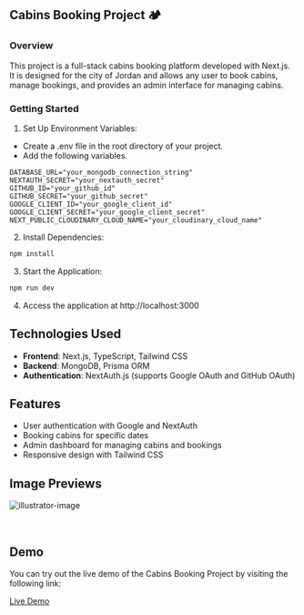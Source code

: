 ## Cabins Booking Project 🏕️

### Overview
This project is a full-stack cabins booking platform developed with Next.js. It is designed for the city of Jordan and allows any user to book cabins, manage bookings, and provides an admin interface for managing cabins.

### Getting Started

1. Set Up Environment Variables:

- Create a .env file in the root directory of your project.
- Add the following variables.

```
DATABASE_URL="your_mongodb_connection_string"
NEXTAUTH_SECRET="your_nextauth_secret"
GITHUB_ID="your_github_id"
GITHUB_SECRET="your_github_secret"
GOOGLE_CLIENT_ID="your_google_client_id"
GOOGLE_CLIENT_SECRET="your_google_client_secret"
NEXT_PUBLIC_CLOUDINARY_CLOUD_NAME="your_cloudinary_cloud_name"
```

2. Install Dependencies:

```bash
npm install
```

3. Start the Application:

```bash
npm run dev
```

4. Access the application at http://localhost:3000

## Technologies Used
- **Frontend**: Next.js, TypeScript, Tailwind CSS
- **Backend**: MongoDB, Prisma ORM
- **Authentication**: NextAuth.js (supports Google OAuth and GitHub OAuth)

## Features

- User authentication with Google and NextAuth
- Booking cabins for specific dates
- Admin dashboard for managing cabins and bookings
- Responsive design with Tailwind CSS

## Image Previews

![illustrator-image](https://github.com/abda1rahman/WildCabinsBooking/assets/115384907/be3be2bf-52fb-49fd-88fe-5ae57a15b007)

<br/>

## Demo

You can try out the live demo of the Cabins Booking Project by visiting the following link:

[Live Demo](https://cabins-booking-sys.vercel.app)
